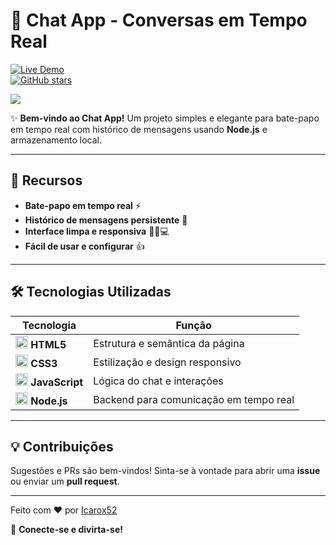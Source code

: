 # 💬 Chat App - Conversas em Tempo Real  

[![Live Demo](https://img.shields.io/badge/Demo-Live%20Site-brightgreen?style=for-the-badge)](https://icarox52.github.io/chat/)  
[![GitHub stars](https://img.shields.io/github/stars/Icarox52/chat?style=for-the-badge)](https://github.com/Icarox52/chat/stargazers)  

<a href="https://icarox52.github.io/chat/"><img src="https://via.placeholder.com/800x400/4a6fa5/ffffff?text=Chat+App+Preview"/></a>  

✨ **Bem-vindo ao Chat App!** Um projeto simples e elegante para bate-papo em tempo real com histórico de mensagens usando **Node.js** e armazenamento local.  

---

## 🚀 Recursos  

- **Bate-papo em tempo real** ⚡  
- **Histórico de mensagens persistente** 📜  
- **Interface limpa e responsiva** 🎨📱💻  
- **Fácil de usar e configurar** 👍  

---

## 🛠️ Tecnologias Utilizadas  

| Tecnologia | Função |
|------------|--------|
| <img src="https://cdn.jsdelivr.net/gh/devicons/devicon/icons/html5/html5-original.svg" width="20"/> **HTML5** | Estrutura e semântica da página |
| <img src="https://cdn.jsdelivr.net/gh/devicons/devicon/icons/css3/css3-original.svg" width="20"/> **CSS3** | Estilização e design responsivo |
| <img src="https://cdn.jsdelivr.net/gh/devicons/devicon/icons/javascript/javascript-original.svg" width="20"/> **JavaScript** | Lógica do chat e interações |
| <img src="https://cdn.jsdelivr.net/gh/devicons/devicon/icons/nodejs/nodejs-original.svg" width="20"/> **Node.js** | Backend para comunicação em tempo real |

---

## 💡 Contribuições  

Sugestões e PRs são bem-vindos! Sinta-se à vontade para abrir uma **issue** ou enviar um **pull request**.  

---  

Feito com ❤️ por [Icarox52](https://github.com/Icarox52)  

💬 **Conecte-se e divirta-se!**
